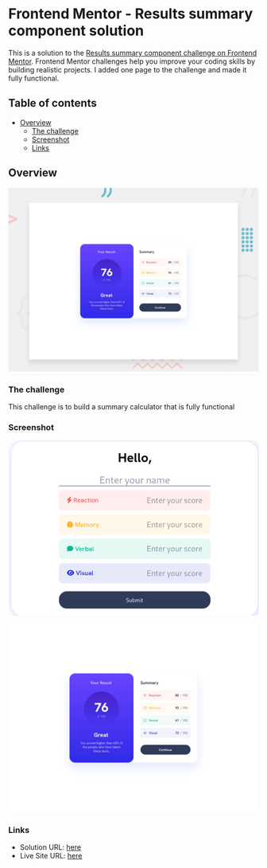 # Frontend Mentor - Results summary component solution

This is a solution to the [Results summary component challenge on Frontend Mentor](https://www.frontendmentor.io/challenges/results-summary-component-CE_K6s0maV). Frontend Mentor challenges help you improve your coding skills by building realistic projects. I added one page to the challenge and made it fully functional.

## Table of contents

- [Overview](#overview)
  - [The challenge](#the-challenge)
  - [Screenshot](#screenshot)
  - [Links](#links)

## Overview

![Design preview for the Results summary component coding challenge](./design/desktop-preview.jpg)

### The challenge

This challenge is to build a summary calculator that is fully functional

### Screenshot

![](./homepage.png)

![](./design/desktop-design.jpg)

### Links

- Solution URL: [here](https://github.com/mikky-j/Personal-Summary-Calculator)
- Live Site URL: [here](https://mikky-j.github.io/Personal-Summary-Calculator/)
